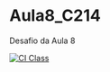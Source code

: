 # Aula8_C214
Desafio da Aula 8

[![CI Class](https://github.com/dani-bf/Aula8_C214.git/actions/workflows/ci.yml/badge.svg)](https://github.com/dani-bf/Aula8_C214.git/actions/workflows/ci.yml)
